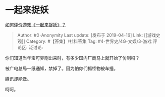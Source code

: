 # 一起来捉妖
[如何评价游戏《一起来捉妖》？](https://www.zhihu.com/question/319669755/answer/652570642)

> Author: #0-Anonymity
> Last update: [发布于 2019-04-16]
> Link: [[游戏史观]]
> Category: #【答集】/社科答集
> Tag: #4-世界史/4G-文娱/3-游戏
> 评论区:
> 泛讨论:

你们知道当年宝可梦刚出来时，有多少国内厂商马上就开始了仿制吗？

被广电总局一纸通知，禁掉了。因为怕你们抓怪物被车撞。

腾讯却能做。

呵呵。
